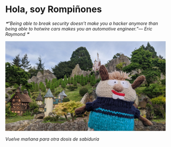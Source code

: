 # Hola, soy Rompiñones

<!--STARTS_HERE_QUOTE_README-->
<i>❝“Being able to break security doesn’t make you a hacker anymore than being able to hotwire cars makes you an automotive engineer.”— Eric Raymond   ❞</i>
<!--ENDS_HERE_QUOTE_README-->

<!--START_SECTION:update_image-->
![alt text](https://raw.githubusercontent.com/focaalvarez/rompinones/main/.github/images/IMG_20220428_185511.jpg?raw=true)
<!--END_SECTION:update_image-->

*Vuelve mañana para otra dosis de sabiduría*
